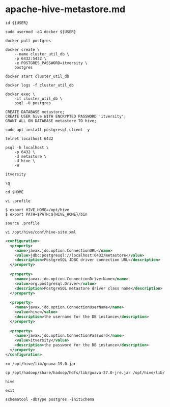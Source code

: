 # apache-hive-metastore.md

```SHELL
id ${USER}
```
```SHELL
sudo usermod -aG docker ${USER}
```

```SHELL
docker pull postgres
```
```SHELL
docker create \
    --name cluster_util_db \
    -p 6432:5432 \
    -e POSTGRES_PASSWORD=itversity \
    postgres
```

```SHELL
docker start cluster_util_db
```

```SHELL
docker logs -f cluster_util_db
```

```SHELL
docker exec \
    -it cluster_util_db \
    psql -U postgres
```

```SHELL
CREATE DATABASE metastore;
CREATE USER hive WITH ENCRYPTED PASSWORD 'itversity';
GRANT ALL ON DATABASE metastore TO hive;
```

```SHELL
sudo apt install postgresql-client -y
```
```SHELL
telnet localhost 6432
```
```SHELL
psql -h localhost \
    -p 6432 \
    -d metastore \
    -U hive \
    -W

itversity

\q
```

```SHELL
cd $HOME
```
```SHELL
vi .profile
```

```SHELL
$ export HIVE_HOME=/opt/hive
$ export PATH=$PATH:${HIVE_HOME}/bin
```
```SHELL
source .profile
```

```SHELL
vi /opt/hive/conf/hive-site.xml
```

```XML
<configuration>
  <property>
    <name>javax.jdo.option.ConnectionURL</name>
    <value>jdbc:postgresql://localhost:6432/metastore</value>
    <description>PostgreSQL JDBC driver connection URL</description>
  </property>
 
  <property>
    <name>javax.jdo.option.ConnectionDriverName</name>
    <value>org.postgresql.Driver</value>
    <description>PostgreSQL metastore driver class name</description>
  </property>
 
  <property>
    <name>javax.jdo.option.ConnectionUserName</name>
    <value>hive</value>
    <description>the username for the DB instance</description>
  </property>
 
  <property>
    <name>javax.jdo.option.ConnectionPassword</name>
    <value>itversity</value>
    <description>the password for the DB instance</description>
  </property>
</configuration>
```


```SHELL
rm /opt/hive/lib/guava-19.0.jar
```

```SHELL
cp /opt/hadoop/share/hadoop/hdfs/lib/guava-27.0-jre.jar /opt/hive/lib/
```

```SHELL
hive
```

```SHELL
exit
```

```SHELL
schematool -dbType postgres -initSchema
```

